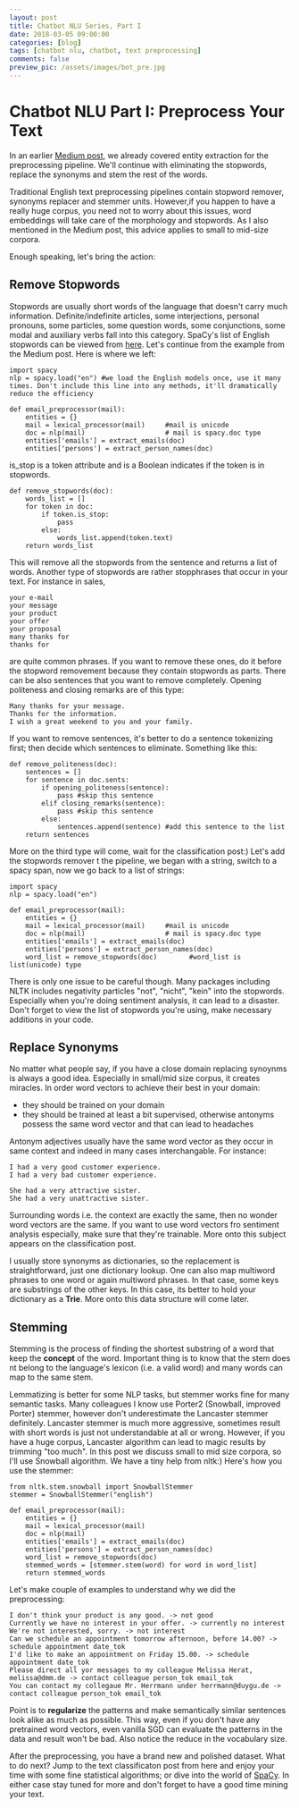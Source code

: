 ```yaml
---
layout: post
title: Chatbot NLU Series, Part I
date: 2018-03-05 09:00:00
categories: [blog]
tags: [chatbot nlu, chatbot, text preprocessing]
comments: false
preview_pic: /assets/images/bot_pre.jpg
---
```


# Chatbot NLU Part I: Preprocess Your Text

In an earlier [Medium post](https://medium.com/@duygu.altinok12/preprocess-your-text-with-spacy-926e32289b27), we already covered entity extraction for the preprocessing pipeline. We'll continue with eliminating the stopwords, replace the synonyms and stem the rest of the words.

Traditional English text preprocessing pipelines contain stopword remover, synonyms replacer and stemmer units. However,if you happen to have a really huge corpus, you need not to worry about this issues, word embeddings will take care of the morphology and stopwords. As I also mentioned in the Medium post, this advice applies to small to mid-size corpora. 

Enough speaking, let's bring the action:

## Remove Stopwords

Stopwords are usually short words of the language that doesn't carry much information. Definite/indefinite articles, some interjections, personal pronouns, some particles, some question words, some conjunctions, some modal and auxiliary verbs fall into this category. SpaCy's list of English stopwords can be viewed from [here](https://github.com/explosion/spaCy/blob/master/spacy/lang/en/stop_words.py).
Let's continue from the example from the Medium post. Here is where we left:

```
import spacy
nlp = spacy.load("en") #we load the English models once, use it many times. Don't include this line into any methods, it'll dramatically reduce the efficiency

def email_preprocessor(mail):
    entities = {}
    mail = lexical_processor(mail)     #mail is unicode
    doc = nlp(mail)                    # mail is spacy.doc type
    entities['emails'] = extract_emails(doc)
    entities['persons'] = extract_person_names(doc)
```
is_stop is a token attribute and is a Boolean indicates if the token is in stopwords. 

```
def remove_stopwords(doc):
    words_list = []
    for token in doc:
        if token.is_stop:
            pass
        else:
            words_list.append(token.text)
    return words_list
```

This will remove all the stopwords from the sentence and returns a list of words. 
Another type of stopwords are rather stopphrases that occur in your text. For instance in sales, 

```
your e-mail
your message
your product
your offer
your proposal
many thanks for
thanks for
```
are quite common phrases. If you want to remove these ones, do it before the stopword removement because they contain stopwords as parts. 
There can be also sentences that you want to remove completely. Opening politeness and closing remarks are of this type:

```
Many thanks for your message.
Thanks for the information.
I wish a great weekend to you and your family.
```
If you want to remove sentences, it's better to do a sentence tokenizing first; then decide which sentences to eliminate. Something like this:

```
def remove_politeness(doc):
    sentences = [] 
    for sentence in doc.sents:
        if opening_politeness(sentence):
            pass #skip this sentence
        elif closing_remarks(sentence):
            pass #skip this sentence
        else:
            sentences.append(sentence) #add this sentence to the list
    return sentences
```
More on the third type will come, wait for the classification post:) Let's add the stopwords remover t the pipeline, we began with a string, switch to a spacy span, now we go back to a list of strings:

```
import spacy
nlp = spacy.load("en") 

def email_preprocessor(mail):
    entities = {}
    mail = lexical_processor(mail)     #mail is unicode
    doc = nlp(mail)                    # mail is spacy.doc type
    entities['emails'] = extract_emails(doc)
    entities['persons'] = extract_person_names(doc)
    word_list = remove_stopwords(doc)        #word_list is list(unicode) type
```
There is only one issue to be careful though. Many packages including NLTK includes negativity particles "not", "nicht", "kein" into the stopwords. Especially when you're doing sentiment analysis, it can lead to a disaster. Don't forget to view the list of stopwords you're using, make necessary additions in your code.

## Replace Synonyms
No matter what people say, if you have a close domain replacing synoynms is always a good idea. Especially in small/mid size corpus, it creates miracles. In order word vectors to achieve their best in your domain:

* they should be trained on your domain 
* they should be trained at least a bit supervised, otherwise antonyms possess the same word vector and that can lead to headaches

Antonym adjectives usually have the same word vector as they occur in same context and indeed in many cases interchangable. For instance:

```
I had a very good customer experience.
I had a very bad customer experience.

She had a very attractive sister.
She had a very unattractive sister.
```
Surrounding words i.e. the context are exactly the same, then no wonder word vectors are the same. If you want to use word vectors fro sentiment analysis especially, make sure that they're trainable. More onto this subject appears on the classification post.

I usually store synonyms as dictionaries, so the replacement is straightforward, just one dictionary lookup. One can also map multiword phrases to one word or again multiword phrases. In that case, some keys are substrings of the other keys. In this case, its better to hold your dictionary as a **Trie**. More onto this data structure will come later. 

## Stemming
Stemming is the process of finding the shortest substring of a word that keep the **concept** of the word. Important thing is to know that the stem does nt belong to the language's lexicon (i.e. a valid word) and many words can map to the same stem. 

Lemmatizing is better for some NLP tasks, but stemmer works fine for many semantic tasks. Many colleagues I know use Porter2 (Snowball, improved Porter) stemmer, however don't underestimate the Lancaster stemmer definitely. Lancaster stemmer is much more aggressive, sometimes result with short words is just not understandable at all or wrong. However, if you have a huge corpus, Lancaster algorithm can lead to magic results by trimming "too much". In this post we discuss small to mid size corpora, so I'll use Snowball algorithm. We have a tiny help from nltk:) Here's how you use the stemmer:

```
from nltk.stem.snowball import SnowballStemmer
stemmer = SnowballStemmer("english")

def email_preprocessor(mail):
    entities = {}
    mail = lexical_processor(mail)     
    doc = nlp(mail)                    
    entities['emails'] = extract_emails(doc)
    entities['persons'] = extract_person_names(doc)
    word_list = remove_stopwords(doc)        
    stemmed_words = [stemmer.stem(word) for word in word_list]
    return stemmed_words
```

Let's make couple of examples to understand why we did the preprocessing:

```
I don't think your product is any good. -> not good
Currently we have no interest in your offer. -> currently no interest
We're not interested, sorry. -> not interest
Can we schedule an appointment tomorrow afternoon, before 14.00? -> schedule appointment date_tok
I'd like to make an appointment on Friday 15.00. -> schedule appointment date_tok
Please direct all yor messages to my colleague Melissa Herat, melissa@dmm.de -> contact colleague person_tok email_tok
You can contact my collegaue Mr. Herrmann under herrmann@duygu.de -> contact colleague person_tok email_tok
```

Point is to **regularize** the patterns and make semantically similar sentences look alike as much as possible. This way, even if you don't have any pretrained word vectors, even vanilla SGD can evaluate the patterns in the data and result won't be bad. Also notice the reduce in the vocabulary size.

After the preprocessing, you have a brand new and polished dataset. What to do next? Jump to the text classificaton post from here and enjoy your time with some fine statistical algorithms; or dive into the world of [SpaCy](https://spacy.io/). In either case stay tuned for more and don't forget to have a good time mining your text.
